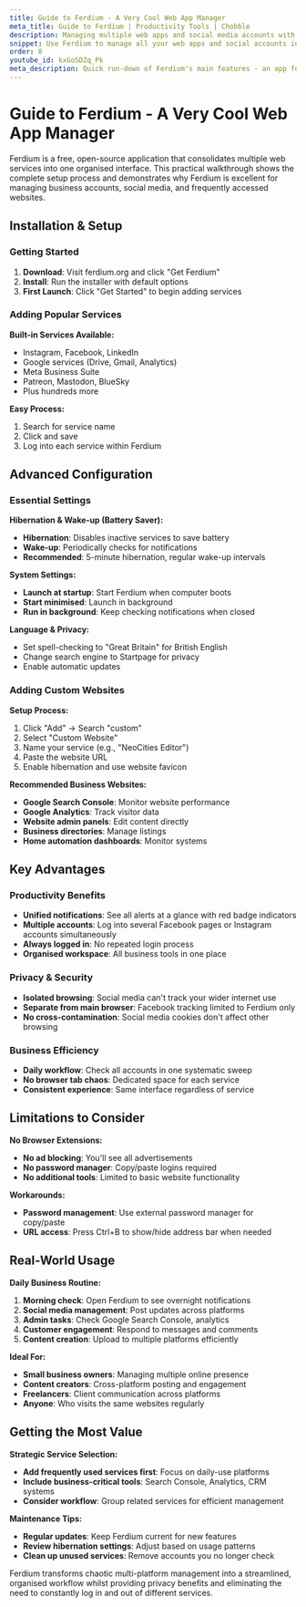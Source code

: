 ```yaml
---
title: Guide to Ferdium - A Very Cool Web App Manager
meta_title: Guide to Ferdium | Productivity Tools | Chobble
description: Managing multiple web apps and social media accounts with Ferdium
snippet: Use Ferdium to manage all your web apps and social accounts in one place
order: 8
youtube_id: kxGoSDZq_Pk
meta_description: Quick run-down of Ferdium's main features - an app for managing social media accounts and frequently visited websites
---
```


# Guide to Ferdium - A Very Cool Web App Manager

Ferdium is a free, open-source application that consolidates multiple web services into one organised interface. This practical walkthrough shows the complete setup process and demonstrates why Ferdium is excellent for managing business accounts, social media, and frequently accessed websites.

## Installation & Setup

### Getting Started
1. **Download**: Visit ferdium.org and click "Get Ferdium"
2. **Install**: Run the installer with default options
3. **First Launch**: Click "Get Started" to begin adding services

### Adding Popular Services
**Built-in Services Available:**
- Instagram, Facebook, LinkedIn
- Google services (Drive, Gmail, Analytics)
- Meta Business Suite
- Patreon, Mastodon, BlueSky
- Plus hundreds more

**Easy Process:**
1. Search for service name
2. Click and save
3. Log into each service within Ferdium

## Advanced Configuration

### Essential Settings

**Hibernation & Wake-up (Battery Saver):**
- **Hibernation**: Disables inactive services to save battery
- **Wake-up**: Periodically checks for notifications
- **Recommended**: 5-minute hibernation, regular wake-up intervals

**System Settings:**
- **Launch at startup**: Start Ferdium when computer boots
- **Start minimised**: Launch in background
- **Run in background**: Keep checking notifications when closed

**Language & Privacy:**
- Set spell-checking to "Great Britain" for British English
- Change search engine to Startpage for privacy
- Enable automatic updates

### Adding Custom Websites

**Setup Process:**
1. Click "Add" → Search "custom"
2. Select "Custom Website"
3. Name your service (e.g., "NeoCities Editor")
4. Paste the website URL
5. Enable hibernation and use website favicon

**Recommended Business Websites:**
- **Google Search Console**: Monitor website performance
- **Google Analytics**: Track visitor data
- **Website admin panels**: Edit content directly
- **Business directories**: Manage listings
- **Home automation dashboards**: Monitor systems

## Key Advantages

### Productivity Benefits
- **Unified notifications**: See all alerts at a glance with red badge indicators
- **Multiple accounts**: Log into several Facebook pages or Instagram accounts simultaneously
- **Always logged in**: No repeated login process
- **Organised workspace**: All business tools in one place

### Privacy & Security
- **Isolated browsing**: Social media can't track your wider internet use
- **Separate from main browser**: Facebook tracking limited to Ferdium only
- **No cross-contamination**: Social media cookies don't affect other browsing

### Business Efficiency
- **Daily workflow**: Check all accounts in one systematic sweep
- **No browser tab chaos**: Dedicated space for each service
- **Consistent experience**: Same interface regardless of service

## Limitations to Consider

**No Browser Extensions:**
- **No ad blocking**: You'll see all advertisements
- **No password manager**: Copy/paste logins required
- **No additional tools**: Limited to basic website functionality

**Workarounds:**
- **Password management**: Use external password manager for copy/paste
- **URL access**: Press Ctrl+B to show/hide address bar when needed

## Real-World Usage

**Daily Business Routine:**
1. **Morning check**: Open Ferdium to see overnight notifications
2. **Social media management**: Post updates across platforms
3. **Admin tasks**: Check Google Search Console, analytics
4. **Customer engagement**: Respond to messages and comments
5. **Content creation**: Upload to multiple platforms efficiently

**Ideal For:**
- **Small business owners**: Managing multiple online presence
- **Content creators**: Cross-platform posting and engagement
- **Freelancers**: Client communication across platforms
- **Anyone**: Who visits the same websites regularly

## Getting the Most Value

**Strategic Service Selection:**
- **Add frequently used services first**: Focus on daily-use platforms
- **Include business-critical tools**: Search Console, Analytics, CRM systems
- **Consider workflow**: Group related services for efficient management

**Maintenance Tips:**
- **Regular updates**: Keep Ferdium current for new features
- **Review hibernation settings**: Adjust based on usage patterns
- **Clean up unused services**: Remove accounts you no longer check

Ferdium transforms chaotic multi-platform management into a streamlined, organised workflow whilst providing privacy benefits and eliminating the need to constantly log in and out of different services.